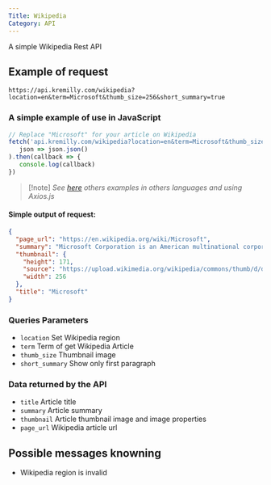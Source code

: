 ```yaml
---
Title: Wikipedia
Category: API
---
```

A simple Wikipedia Rest API

## Example of request

```shell
https://api.kremilly.com/wikipedia?location=en&term=Microsoft&thumb_size=256&short_summary=true
```

### A simple example of use in JavaScript

```javascript
// Replace "Microsoft" for your article on Wikipedia
fetch('api.kremilly.com/wikipedia?location=en&term=Microsoft&thumb_size=256&short_summary=true').then(
   json => json.json()
).then(callback => { 
   console.log(callback) 
})
```

> [!note] *See [here](https://github.com/kremilly/MyApis/tree/main/examples/wikipedia) others examples in others languages and using Axios.js*

#### Simple output of request:

```json
{
  "page_url": "https://en.wikipedia.org/wiki/Microsoft",
  "summary": "Microsoft Corporation is an American multinational corporation and technology company headquartered in Redmond, Washington. Microsoft's best-known software products are the Windows line of operating systems, the Microsoft 365 suite of productivity applications, and the Edge web browser. Its flagship hardware products are the Xbox video game consoles and the Microsoft Surface lineup of touchscreen personal computers. Microsoft ranked No. 14 in the 2022 Fortune 500 rankings of the largest United States corporations by total revenue; and it was the world's largest software maker by revenue in 2022 according to Forbes Global 2000. It is considered one of the Big Five American information technology companies, alongside Alphabet (parent company of Google), Amazon, Apple, and Meta (parent company of Facebook).",
  "thumbnail": {
    "height": 171,
    "source": "https://upload.wikimedia.org/wikipedia/commons/thumb/d/d6/Aerial_Microsoft_West_Campus_August_2009.jpg/256px-Aerial_Microsoft_West_Campus_August_2009.jpg",
    "width": 256
  },
  "title": "Microsoft"
}
```

### Queries Parameters

* `location` Set Wikipedia region
* `term` Term of get Wikipedia Article
* `thumb_size` Thumbnail image
* `short_summary` Show only first paragraph

### Data returned by the API

* `title` Article title
* `summary` Article summary
* `thumbnail` Article thumbnail image and image properties
* `page_url` Wikipedia article url

## Possible messages knowning

* Wikipedia region is invalid

